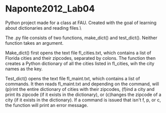 # Naponte2012_Lab04
Python project made for a class at FAU. Created with the goal of learning about dictionaries and reading files.\

The .py file consists of two functions, make_dict() and test_dict(). Neither function takes an argument.

Make_dict() first opens the text file fl_cities.txt, which contains a list of Florida cities and their zipcodes, separated by colons. The function then creates a Python dictionary of all the cities listed in fl_cities, wih the city names as the key.

Test_dict() opens the text file fl_maint.txt, which contains a list of commands. It then reads fl_maint.txt and depending on the command, will (p)rint the entire dictionary of cities with their zipcodes, (f)ind a city and print its zipcode (if it exists in the dictionary), or (c)hanges the zipcode of a city (if it exists in the dictionary). If a command is issued that isn't f, p, or c, the function will print an error message.
